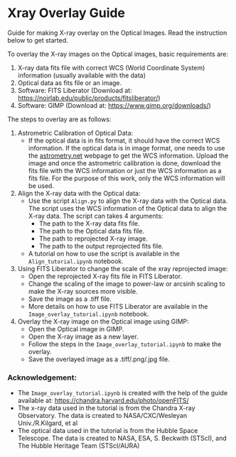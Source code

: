 # Xray Overlay Guide

Guide for making X-ray overlay on the Optical Images. Read the instruction below to get started.

To overlay the X-ray images on the Optical images, basic requirements are:
1. X-ray data fits file with correct WCS (World Coordinate System) information (usually available with the data)
2. Optical data as fits file or an image.
3. Software: FITS Liberator (Download at: https://noirlab.edu/public/products/fitsliberator/)
4. Software: GIMP (Download at: https://www.gimp.org/downloads/)

The steps to overlay are as follows:

1. Astrometric Calibration of Optical Data:
    - If the optical data is in fits format, it should have the correct WCS information. If the optical data is in image format, one needs to use the [astrometry.net](https://nova.astrometry.net/upload) webpage to get the WCS information. Upload the image and once the astrometric calibration is done, download the fits file with the WCS information or just the WCS information as a fits file. For the purpose of this work, only the WCS information will be used.
2. Align the X-ray data with the Optical data:
    - Use the script `Align.py` to align the X-ray data with the Optical data. The script uses the WCS information of the Optical data to align the X-ray data. The script can takes 4 arguments:
        - The path to the X-ray data fits file.
        - The path to the Optical data fits file.
        - The path to reprojected X-ray image.
        - The path to the output reprojected fits file.
    - A tutorial on how to use the script is available in the `Align_tutorial.ipynb` notebook.
3. Using FITS Liberator to change the scale of the xray reprojected image:
    - Open the reprojected X-ray fits file in FITS Liberator.
    - Change the scaling of the image to power-law or arcsinh scaling to make the X-ray sources more visible.
    - Save the image as a .tiff file. 
    - More details on how to use FITS Liberator are available in the `Image_overlay_tutorial.ipynb` notebook.
4. Overlay the X-ray image on the Optical image using GIMP:
    - Open the Optical image in GIMP.
    - Open the X-ray image as a new layer.
    - Follow the steps in the `Image_overlay_tutorial.ipynb` to make the overlay.
    - Save the overlayed image as a .tiff/.png/.jpg file.

### Acknowledgement:
- The `Image_overlay_tutorial.ipynb` is created with the help of the guide available at: https://chandra.harvard.edu/photo/openFITS/
- The x-ray data used in the tutorial is from the Chandra X-ray Observatory. The data is created to NASA/CXC/Wesleyan Univ./R.Kilgard, et al
- The optical data used in the tutorial is from the Hubble Space Telescope. The data is created to NASA, ESA, S. Beckwith (STScI), and The Hubble Heritage Team (STScI/AURA)